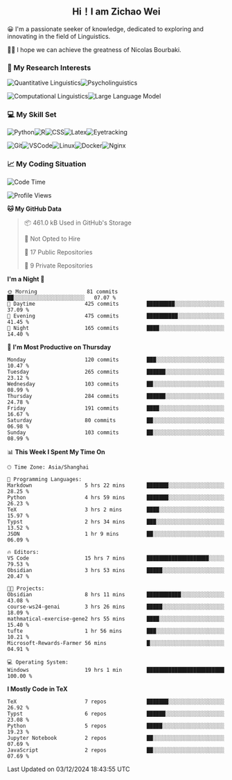 

## <div align="center">Hi！I am Zichao Wei</div>

😀 I'm a passionate seeker of knowledge, dedicated to exploring and innovating in the field of Linguistics.

🙋‍♂️ I hope we can achieve the greatness of Nicolas Bourbaki.

### 🔬 My Research Interests

![Quantitative Linguistics](https://img.shields.io/badge/Quantitative%20Linguistics-%230072CC.svg?&style=for-the-badge&logo=appveyor&logoColor=white)![Psycholinguistics](https://img.shields.io/badge/Psycholinguistics-%2301a3a1.svg?&style=for-the-badge&logo=AWS%20Amplify&logoColor=white)

![Computational Linguistics](https://img.shields.io/badge/Computational%20Linguistics-%231877F2.svg?&style=for-the-badge&logo=Markdown&logoColor=white)![Large Language Model](https://img.shields.io/badge/Large%20Language%20Model-%23F76300.svg?&style=for-the-badge&logo=Android&logoColor=white)

### 💻 My Skill Set

![Python](https://img.shields.io/badge/Python-%2314354C.svg?style=for-the-badge&logo=python&logoColor=white&color=2AB3E3)![R](https://img.shields.io/badge/-R-276DC3?style=for-the-badge&logo=r&logoColor=white)![CSS](https://img.shields.io/badge/-CSS-1572B6?style=for-the-badge&logo=css3&logoColor=white)![Latex](https://img.shields.io/badge/-Latex-008080?style=for-the-badge&logo=latex&logoColor=white)![Eyetracking](https://img.shields.io/badge/Eyetracking-%230078D6?style=for-the-badge&logo=SearXNG&logoColor=#3050FF)

![Git](https://img.shields.io/badge/-Git-F05032?style=for-the-badge&logo=git&logoColor=white)![VSCode](https://img.shields.io/badge/-VSCode-007ACC?style=for-the-badge&logo=visual-studio-code&logoColor=white)![Linux](https://img.shields.io/badge/-Linux-FCC624?style=for-the-badge&logo=linux&logoColor=black)![Docker](https://img.shields.io/badge/-Docker-2496ED?style=for-the-badge&logo=docker&logoColor=white)![Nginx](https://img.shields.io/badge/-Nginx-009639?style=for-the-badge&logo=nginx&logoColor=white)

### 📈 My Coding Situation

<!--START_SECTION:waka-->
![Code Time](http://img.shields.io/badge/Code%20Time-365%20hrs%2019%20mins-blue)

![Profile Views](http://img.shields.io/badge/Profile%20Views-0-blue)

**🐱 My GitHub Data** 

> 📦 461.0 kB Used in GitHub's Storage 
 > 
> 🚫 Not Opted to Hire
 > 
> 📜 17 Public Repositories 
 > 
> 🔑 9 Private Repositories 
 > 
**I'm a Night 🦉** 

```text
🌞 Morning                81 commits          ██░░░░░░░░░░░░░░░░░░░░░░░   07.07 % 
🌆 Daytime                425 commits         █████████░░░░░░░░░░░░░░░░   37.09 % 
🌃 Evening                475 commits         ██████████░░░░░░░░░░░░░░░   41.45 % 
🌙 Night                  165 commits         ████░░░░░░░░░░░░░░░░░░░░░   14.40 % 
```
📅 **I'm Most Productive on Thursday** 

```text
Monday                   120 commits         ███░░░░░░░░░░░░░░░░░░░░░░   10.47 % 
Tuesday                  265 commits         ██████░░░░░░░░░░░░░░░░░░░   23.12 % 
Wednesday                103 commits         ██░░░░░░░░░░░░░░░░░░░░░░░   08.99 % 
Thursday                 284 commits         ██████░░░░░░░░░░░░░░░░░░░   24.78 % 
Friday                   191 commits         ████░░░░░░░░░░░░░░░░░░░░░   16.67 % 
Saturday                 80 commits          ██░░░░░░░░░░░░░░░░░░░░░░░   06.98 % 
Sunday                   103 commits         ██░░░░░░░░░░░░░░░░░░░░░░░   08.99 % 
```


📊 **This Week I Spent My Time On** 

```text
🕑︎ Time Zone: Asia/Shanghai

💬 Programming Languages: 
Markdown                 5 hrs 22 mins       ███████░░░░░░░░░░░░░░░░░░   28.25 % 
Python                   4 hrs 59 mins       ███████░░░░░░░░░░░░░░░░░░   26.23 % 
TeX                      3 hrs 2 mins        ████░░░░░░░░░░░░░░░░░░░░░   15.97 % 
Typst                    2 hrs 34 mins       ███░░░░░░░░░░░░░░░░░░░░░░   13.52 % 
JSON                     1 hr 9 mins         ██░░░░░░░░░░░░░░░░░░░░░░░   06.09 % 

🔥 Editors: 
VS Code                  15 hrs 7 mins       ████████████████████░░░░░   79.53 % 
Obsidian                 3 hrs 53 mins       █████░░░░░░░░░░░░░░░░░░░░   20.47 % 

🐱‍💻 Projects: 
Obsidian                 8 hrs 11 mins       ███████████░░░░░░░░░░░░░░   43.08 % 
course-ws24-genai        3 hrs 26 mins       █████░░░░░░░░░░░░░░░░░░░░   18.09 % 
mathmatical-exercise-gene2 hrs 55 mins       ████░░░░░░░░░░░░░░░░░░░░░   15.40 % 
tufte                    1 hr 56 mins        ███░░░░░░░░░░░░░░░░░░░░░░   10.21 % 
Microsoft-Rewards-Farmer 56 mins             █░░░░░░░░░░░░░░░░░░░░░░░░   04.91 % 

💻 Operating System: 
Windows                  19 hrs 1 min        █████████████████████████   100.00 % 
```

**I Mostly Code in TeX** 

```text
TeX                      7 repos             ███████░░░░░░░░░░░░░░░░░░   26.92 % 
Typst                    6 repos             ██████░░░░░░░░░░░░░░░░░░░   23.08 % 
Python                   5 repos             █████░░░░░░░░░░░░░░░░░░░░   19.23 % 
Jupyter Notebook         2 repos             ██░░░░░░░░░░░░░░░░░░░░░░░   07.69 % 
JavaScript               2 repos             ██░░░░░░░░░░░░░░░░░░░░░░░   07.69 % 
```




 Last Updated on 03/12/2024 18:43:55 UTC
<!--END_SECTION:waka-->
